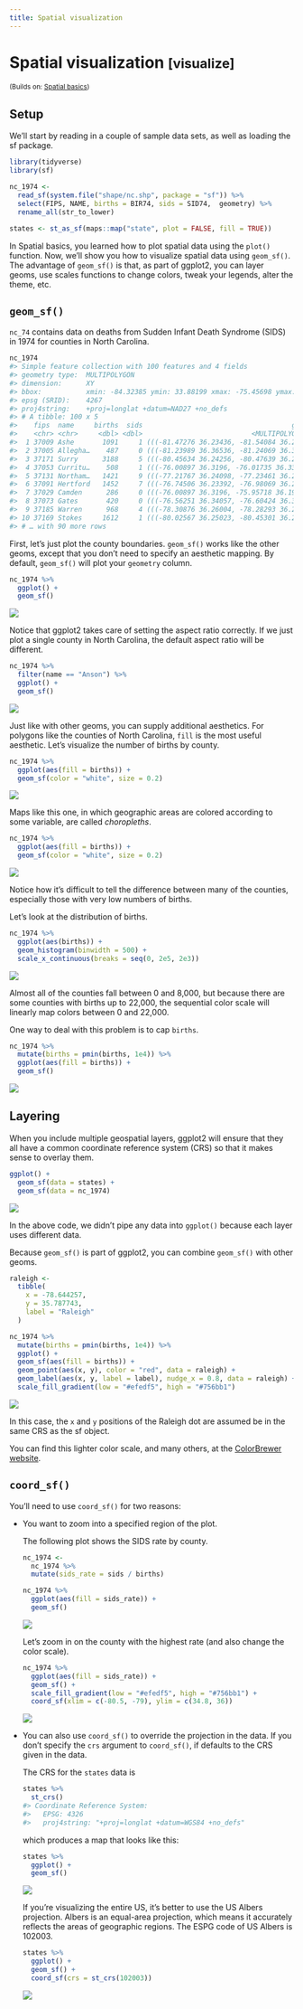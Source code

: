 ```yaml
---
title: Spatial visualization
---
```


<!-- Generated automatically from spatial-vis.yml. Do not edit by hand -->

# Spatial visualization <small class='visualize'>[visualize]</small>
<small>(Builds on: [Spatial basics](spatial-basics.md))</small>


## Setup

We’ll start by reading in a couple of sample data sets, as well as
loading the sf package.

``` r
library(tidyverse)
library(sf)

nc_1974 <- 
  read_sf(system.file("shape/nc.shp", package = "sf")) %>% 
  select(FIPS, NAME, births = BIR74, sids = SID74,  geometry) %>% 
  rename_all(str_to_lower) 

states <- st_as_sf(maps::map("state", plot = FALSE, fill = TRUE))
```

In Spatial basics, you learned how to plot spatial data using the
`plot()` function. Now, we’ll show you how to visualize spatial data
using `geom_sf()`. The advantage of `geom_sf()` is that, as part of
ggplot2, you can layer geoms, use scales functions to change colors,
tweak your legends, alter the theme, etc.

## `geom_sf()`

`nc_74` contains data on deaths from Sudden Infant Death Syndrome (SIDS)
in 1974 for counties in North Carolina.

``` r
nc_1974
#> Simple feature collection with 100 features and 4 fields
#> geometry type:  MULTIPOLYGON
#> dimension:      XY
#> bbox:           xmin: -84.32385 ymin: 33.88199 xmax: -75.45698 ymax: 36.58965
#> epsg (SRID):    4267
#> proj4string:    +proj=longlat +datum=NAD27 +no_defs
#> # A tibble: 100 x 5
#>    fips  name     births  sids                                     geometry
#>    <chr> <chr>     <dbl> <dbl>                           <MULTIPOLYGON [°]>
#>  1 37009 Ashe       1091     1 (((-81.47276 36.23436, -81.54084 36.27251, …
#>  2 37005 Allegha…    487     0 (((-81.23989 36.36536, -81.24069 36.37942, …
#>  3 37171 Surry      3188     5 (((-80.45634 36.24256, -80.47639 36.25473, …
#>  4 37053 Curritu…    508     1 (((-76.00897 36.3196, -76.01735 36.33773, -…
#>  5 37131 Northam…   1421     9 (((-77.21767 36.24098, -77.23461 36.2146, -…
#>  6 37091 Hertford   1452     7 (((-76.74506 36.23392, -76.98069 36.23024, …
#>  7 37029 Camden      286     0 (((-76.00897 36.3196, -75.95718 36.19377, -…
#>  8 37073 Gates       420     0 (((-76.56251 36.34057, -76.60424 36.31498, …
#>  9 37185 Warren      968     4 (((-78.30876 36.26004, -78.28293 36.29188, …
#> 10 37169 Stokes     1612     1 (((-80.02567 36.25023, -80.45301 36.25709, …
#> # … with 90 more rows
```

First, let’s just plot the county boundaries. `geom_sf()` works like the
other geoms, except that you don’t need to specify an aesthetic mapping.
By default, `geom_sf()` will plot your `geometry` column.

``` r
nc_1974 %>% 
  ggplot() +
  geom_sf()
```

![](spatial-vis_files/figure-gfm/unnamed-chunk-3-1.png)<!-- -->

Notice that ggplot2 takes care of setting the aspect ratio correctly. If
we just plot a single county in North Carolina, the default aspect ratio
will be different.

``` r
nc_1974 %>% 
  filter(name == "Anson") %>% 
  ggplot() +
  geom_sf()
```

![](spatial-vis_files/figure-gfm/unnamed-chunk-4-1.png)<!-- -->

Just like with other geoms, you can supply additional aesthetics. For
polygons like the counties of North Carolina, `fill` is the most useful
aesthetic. Let’s visualize the number of births by county.

``` r
nc_1974 %>% 
  ggplot(aes(fill = births)) +
  geom_sf(color = "white", size = 0.2)
```

![](spatial-vis_files/figure-gfm/unnamed-chunk-5-1.png)<!-- -->

Maps like this one, in which geographic areas are colored according to
some variable, are called *choropleths*.

``` r
nc_1974 %>% 
  ggplot(aes(fill = births)) +
  geom_sf(color = "white", size = 0.2)
```

![](spatial-vis_files/figure-gfm/unnamed-chunk-6-1.png)<!-- -->

Notice how it’s difficult to tell the difference between many of the
counties, especially those with very low numbers of births.

Let’s look at the distribution of births.

``` r
nc_1974 %>% 
  ggplot(aes(births)) +
  geom_histogram(binwidth = 500) +
  scale_x_continuous(breaks = seq(0, 2e5, 2e3))
```

![](spatial-vis_files/figure-gfm/unnamed-chunk-7-1.png)<!-- -->

Almost all of the counties fall between 0 and 8,000, but because there
are some counties with births up to 22,000, the sequential color scale
will linearly map colors between 0 and 22,000.

One way to deal with this problem is to cap `births`.

``` r
nc_1974 %>% 
  mutate(births = pmin(births, 1e4)) %>% 
  ggplot(aes(fill = births)) +
  geom_sf()
```

![](spatial-vis_files/figure-gfm/unnamed-chunk-8-1.png)<!-- -->

## Layering

When you include multiple geospatial layers, ggplot2 will ensure that
they all have a common coordinate reference system (CRS) so that it
makes sense to overlay them.

``` r
ggplot() +
  geom_sf(data = states) + 
  geom_sf(data = nc_1974)
```

![](spatial-vis_files/figure-gfm/unnamed-chunk-9-1.png)<!-- -->

In the above code, we didn’t pipe any data into `ggplot()` because each
layer uses different data.

Because `geom_sf()` is part of ggplot2, you can combine `geom_sf()` with
other geoms.

``` r
raleigh <- 
  tibble(
    x = -78.644257,
    y = 35.787743,
    label = "Raleigh"
  )

nc_1974 %>% 
  mutate(births = pmin(births, 1e4)) %>% 
  ggplot() +
  geom_sf(aes(fill = births)) +
  geom_point(aes(x, y), color = "red", data = raleigh) +
  geom_label(aes(x, y, label = label), nudge_x = 0.8, data = raleigh) +
  scale_fill_gradient(low = "#efedf5", high = "#756bb1")
```

![](spatial-vis_files/figure-gfm/unnamed-chunk-10-1.png)<!-- -->

In this case, the `x` and `y` positions of the Raleigh dot are assumed
be in the same CRS as the sf object.

You can find this lighter color scale, and many others, at the
[ColorBrewer website](http://colorbrewer2.org/#).

## `coord_sf()`

You’ll need to use `coord_sf()` for two reasons:

  - You want to zoom into a specified region of the plot.
    
    The following plot shows the SIDS rate by county.
    
    ``` r
    nc_1974 <-
      nc_1974 %>% 
      mutate(sids_rate = sids / births)
    
    nc_1974 %>% 
      ggplot(aes(fill = sids_rate)) + 
      geom_sf()
    ```
    
    ![](spatial-vis_files/figure-gfm/unnamed-chunk-11-1.png)<!-- -->
    
    Let’s zoom in on the county with the highest rate (and also change
    the color scale).
    
    ``` r
    nc_1974 %>% 
      ggplot(aes(fill = sids_rate)) + 
      geom_sf() +
      scale_fill_gradient(low = "#efedf5", high = "#756bb1") +
      coord_sf(xlim = c(-80.5, -79), ylim = c(34.8, 36))
    ```
    
    ![](spatial-vis_files/figure-gfm/unnamed-chunk-12-1.png)<!-- -->

  - You can also use `coord_sf()` to override the projection in the
    data. If you don’t specify the `crs` argument to `coord_sf()`, if
    defaults to the CRS given in the data.
    
    The CRS for the `states` data is
    
    ``` r
    states %>% 
      st_crs()
    #> Coordinate Reference System:
    #>   EPSG: 4326 
    #>   proj4string: "+proj=longlat +datum=WGS84 +no_defs"
    ```
    
    which produces a map that looks like this:
    
    ``` r
    states %>% 
      ggplot() +
      geom_sf()
    ```
    
    ![](spatial-vis_files/figure-gfm/unnamed-chunk-14-1.png)<!-- -->
    
    If you’re visualizing the entire US, it’s better to use the US
    Albers projection. Albers is an equal-area projection, which means
    it accurately reflects the areas of geographic regions. The ESPG
    code of US Albers is 102003.
    
    ``` r
    states %>% 
      ggplot() +
      geom_sf() +
      coord_sf(crs = st_crs(102003))
    ```
    
    ![](spatial-vis_files/figure-gfm/unnamed-chunk-15-1.png)<!-- -->

